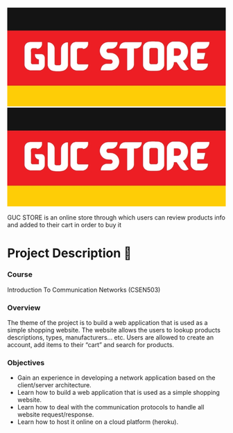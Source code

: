 

![logo](https://github.com/MohmmedTarek/GUC-STORE/blob/main/public/logo.jpg)
![logo](./public/logo.jpg)

GUC STORE is an online store through which users can review products info and added to their cart in order to buy it




# Project Description :scroll:

### Course 
Introduction To Communication Networks (CSEN503)

### Overview 
The theme of the project is to build a web application that is used as a simple shopping 
website. The website allows the users to lookup products descriptions, types, manufacturers… etc.
Users are allowed to create an account, add items to their “cart” and search for products. 

### Objectives
- Gain an experience in developing a network application based on the client/server architecture.
- Learn how to build a web application that is used as a simple shopping website.
- Learn how to deal with the communication protocols to handle all website request/response.
- Learn how to host it online on a cloud platform (heroku).

